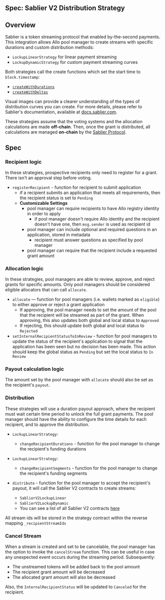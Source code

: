 ## Spec: Sablier V2 Distribution Strategy

## Overview

Sablier is a token streaming protocol that enabled by-the-second payments. This integration allows Allo pool manager to create streams with specific durations and custom distribution methods:

- `LockupLinearStrategy` for linear payment streaming
- `LockupDynamicStrategy` for custom payment streaming curves

Both strategies call the create functions which set the start time to `block.timestamp`:

- [`createWithDurations`](https://docs.sablier.com/contracts/v2/reference/core/contract.SablierV2LockupLinear#createwithdurations)
- [`createWithDeltas`](https://docs.sablier.com/contracts/v2/reference/core/contract.SablierV2LockupDynamic#createwithdeltas)

Visual images can provide a clearer understanding of the types of distribution curves you can create. For more details, please refer to Sablier's documentation, available at [docs.sablier.com](https://docs.sablier.com/apps/features#the-universal-streaming-engine).

These strategies assume that the voting systems and the allocation calculations are made **off-chain**. Then, once the grant is distributed, all calculations are managed **on-chain** by the [Sablier Protocol](https://github.com/sablier-labs/v2-core).

## Spec

### Recipient logic

In these strategies, prospective recipients only need to register for a grant. There isn't an approval step before voting.

- `registerRecipient` - function for recipient to submit application
  - if a recipient submits an application that meets all requirements, then the recipient status is set to `Pending`
  - **Customizable Settings**
    - pool manager can require recipients to have Allo registry identity in order to apply
      - if pool manager doesn't require Allo identity and the recipient doesn't have one, then `msg.sender` is used as recipient id
    - pool manager can include optional and required questions in an application, stored in metadata
      - recipient must answer questions as specified by pool manager
    - pool manager can require that the recipient include a requested grant amount

### Allocation logic

In these strategies, pool managers are able to review, approve, and reject grants for specific amounts. Only pool managers should be considered eligible allocators that can call `allocate`.

- `allocate` — function for pool managers (i.e. wallets marked as `eligible`) to either approve or reject a grant application
  - If approving, the pool manager needs to set the amount of the pool that the recipient will be streamed as part of the grant. When approving, this also updates both global and local status to `Approved`
  - If rejecting, this should update both global and local status to `Rejected`
- `setInternalRecipientStatusToInReview` - function for pool managers to update the status of the recipient's application to signal that the application has been seen but no decision has been made. This action should keep the global status as `Pending` but set the local status to `In Review`

### Payout calculation logic

The amount set by the pool manager with `allocate` should also be set as the recipient's `payout`.

### Distribution

These strategies will use a duration payout approach, where the recipient must wait certain time period to unlock the full grant payments. The pool manager should have the ability to configure the time details for each recipient, and to approve the distribution.

- `LockupLinearStrategy`:
  - `changeRecipientDurations` - function for the pool manager to change the recipient's funding durations
- `LockupLinearStrategy`:

  - `changeRecipientSegments` - function for the pool manager to change the recipient's funding segments

- `distribute` - function for the pool manager to accept the recipient's payout, it will call the Sablier V2 contracts to create streams:
  - `SablierV2LockupLinear`
  - `SablierV2LockupDynamic`
  - You can see a list of all Sablier V2 contracts [here](https://docs.sablier.com/contracts/v2/deployments)

All stream ids will be stored in the strategy contract within the reverse mapping `_recipientStreamIds`

### Cancel Stream

When a stream is created and set to be cancelable, the pool manager has the option to invoke the `cancelStream` function. This can be useful in case any unexpected event occurs during the streaming period. Subsequently:

- The unstreamed tokens will be added back to the pool amount
- The recipient grant amount will be decreased
- The allocated grant amount will also be decreased

Also, the `InternalRecipientStatus` will be updated to `Canceled` for the recipient.
